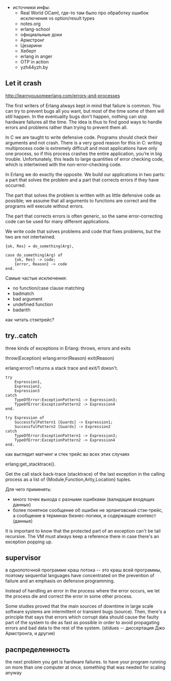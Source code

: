 - источники инфы:
  - Real World OCaml, где-то там было про обработку ошибок
    исключения vs option/result types
  - notes.org
  - erlang-school
  - официальные доки
  - Армстронг
  - Цезарини
  - Хеберт
  - erlang in anger
  - OTP in action
  - yzh44yzh.by


## Let it crash

http://learnyousomeerlang.com/errors-and-processes

The first writers of Erlang always kept in mind that failure is
common. You can try to prevent bugs all you want, but most of the time
some of them will still happen. In the eventuality bugs don't happen,
nothing can stop hardware failures all the time. The idea is thus to
find good ways to handle errors and problems rather than trying to
prevent them all.

In C
we are taught to write defensive code. Programs should check their arguments
and not crash. There is a very good reason for this in C: writing multiprocess
code is extremely difficult and most applications have only one process, so if
this process crashes the entire application, you’re in big trouble. Unfortunately,
this leads to large quantities of error checking code, which is intertwined with
the non-error-checking code.

In Erlang we do exactly the opposite. We build our applications in two parts:
a part that solves the problem and a part that corrects errors if they have
occurred.

The part that solves the problem is written with as little defensive code as
possible; we assume that all arguments to functions are correct and the
programs will execute without errors.

The part that corrects errors is often generic, so the same error-correcting
code can be used for many different applications.

We write code that solves problems
and code that fixes problems, but the two are not intertwined.

```
{ok, Res} = do_something(Arg),
```

```
case do_something(Arg) of
    {ok, Res} -> code;
    {error, Reason} -> code
end.
```

Самые частые исключения:

- no function/case clause matching
- badmatch
- bad argument
- undefined function
- badarith

как читать стэктрейс?


## try..catch

three kinds of exceptions in Erlang: throws, errors and exits

throw(Exception)
erlang:error(Reason)
exit(Reason)

erlang:error/1 returns a stack trace and exit/1 doesn't.

```
try
    Expression1,
    Expression2,
    Expression3
catch
    TypeOfError:ExceptionPattern1 -> Expression3;
    TypeOfError:ExceptionPattern2 -> Expression4
end.
```

```
try Expression of
    SuccessfulPattern1 [Guards] -> Expression1;
    SuccessfulPattern2 [Guards] -> Expression2
catch
    TypeOfError:ExceptionPattern1 -> Expression3;
    TypeOfError:ExceptionPattern2 -> Expression4
end.
```

как выглядит матчинг и стек трейс во всех этих случаях

erlang:get_stacktrace().

Get the call stack back-trace (stacktrace) of the last exception in
the calling process as a list of {Module,Function,Arity,Location}
tuples.

Для чего применять:
- много точек выхода с разными ошибками
  (валидация входящих данных)
- более понятное сообщение об ошибке
  не эрланговский стэк-трейс, а сообщение в терминах бизнес-логики, и содержащее контекст (данные)

It is important to know that the protected part of an exception can't be tail recursive.
The VM must always keep a reference there in case there's an exception popping up.

## supervisor

в однопоточной программе краш потока -- это краш всей программы, поэтому
sequential languages have concentrated on the prevention of failure and an
emphasis on defensive programming.

Instead of handling an error in the process
where the error occurs, we let the process die and correct the error in some
other process.

Some studies proved that the main sources of downtime in large scale
software systems are intermittent or transient bugs (source). Then,
there's a principle that says that errors which corrupt data should
cause the faulty part of the system to die as fast as possible in
order to avoid propagating errors and bad data to the rest of the
system.  (stidues -- диссертация Джо Армстронга, и другие)


## распределенность

the next problem you get is hardware failures.  to have your program
 running on more than one computer at once, something that was needed
 for scaling anyway
